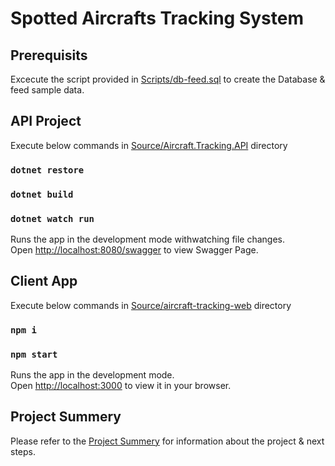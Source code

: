 # Spotted Aircrafts Tracking System

## Prerequisits

Excecute the script provided in [Scripts/db-feed.sql](Scripts/db-feed.sql) to create the Database & feed sample data.

## API Project

Execute below commands in [Source/Aircraft.Tracking.API](Source/Aircraft.Tracking.API) directory

### `dotnet restore`

### `dotnet build`

### `dotnet watch run`

Runs the app in the development mode withwatching file changes.\
Open [http://localhost:8080/swagger](http://localhost:8080/swagger) to view Swagger Page.

## Client App

Execute below commands in [Source/aircraft-tracking-web](Source/aircraft-tracking-web) directory

### `npm i`

### `npm start`

Runs the app in the development mode.\
Open [http://localhost:3000](http://localhost:3000) to view it in your browser.


## Project Summery

Please refer to the [Project Summery](Docs/INFO.md) for information about the project & next steps.